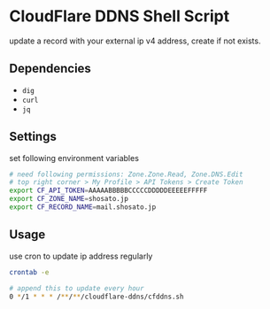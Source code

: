 # CloudFlare DDNS Shell Script

update a record with your external ip v4 address, create if not exists.

## Dependencies

* `dig`
* `curl`
* `jq`

## Settings

set following environment variables

```sh
# need following permissions: Zone.Zone.Read, Zone.DNS.Edit
# top right corner > My Profile > API Tokens > Create Token
export CF_API_TOKEN=AAAAABBBBBCCCCCDDDDDEEEEEFFFFF
export CF_ZONE_NAME=shosato.jp
export CF_RECORD_NAME=mail.shosato.jp
```


## Usage

use cron to update ip address regularly

```sh
crontab -e

# append this to update every hour
0 */1 * * * /**/**/cloudflare-ddns/cfddns.sh
```

